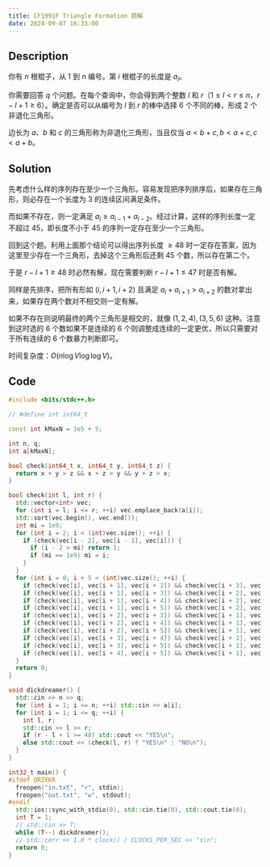 ```yaml
---
title: CF1991F Triangle Formation 题解
date: 2024-09-07 16:33:00
---
```


## Description

你有 $n$ 根棍子，从 $1$ 到 $n$ 编号。第 $i$ 根棍子的长度是 $a_i$。

你需要回答 $q$ 个问题。在每个查询中，你会得到两个整数 $l$ 和 $r$（$1 \le l < r \le n，r − l + 1 \ge 6$）。确定是否可以从编号为 $l$ 到 $r$ 的棒中选择 $6$ 个不同的棒，形成 $2$ 个非退化三角形。

边长为 $a$、$b$ 和 $c$ 的三角形称为非退化三角形，当且仅当 $a<b+c,b<a+c,c<a+b$。

## Solution

先考虑什么样的序列存在至少一个三角形。容易发现把序列排序后，如果存在三角形，则必存在一个长度为 $3$ 的连续区间满足条件。

而如果不存在，则一定满足 $a_i\geq a_{i-1}+a_{i-2}$。经过计算，这样的序列长度一定不超过 $45$，即长度不小于 $45$ 的序列一定存在至少一个三角形。

回到这个题。利用上面那个结论可以得出序列长度 $\geq 48$ 时一定存在答案，因为这里至少存在一个三角形，去掉这个三角形后还剩 $45$ 个数，所以存在第二个。

于是 $r-l+1\geq 48$ 时必然有解，现在需要判断 $r-l+1\leq 47$ 时是否有解。

同样是先排序，把所有形如 $(i,i+1,i+2)$ 且满足 $a_i+a_{i+1}>a_{i+2}$ 的数对拿出来，如果存在两个数对不相交则一定有解。

如果不存在则说明最终的两个三角形是相交的，就像 $(1,2,4),(3,5,6)$ 这种。注意到这时选的 $6$ 个数如果不是连续的 $6$ 个则调整成连续的一定更优，所以只需要对于所有连续的 $6$ 个数暴力判断即可。

时间复杂度：$O(n\log V\log\log V)$。

## Code

```cpp
#include <bits/stdc++.h>

// #define int int64_t

const int kMaxN = 1e5 + 5;

int n, q;
int a[kMaxN];

bool check(int64_t x, int64_t y, int64_t z) {
  return x + y > z && x + z > y && y + z > x;
}

bool check(int l, int r) {
  std::vector<int> vec;
  for (int i = l; i <= r; ++i) vec.emplace_back(a[i]);
  std::sort(vec.begin(), vec.end());
  int mi = 1e9;
  for (int i = 2; i < (int)vec.size(); ++i) {
    if (check(vec[i - 2], vec[i - 1], vec[i])) {
      if (i - 2 > mi) return 1;
      if (mi == 1e9) mi = i;
    }
  }
  for (int i = 0; i + 5 < (int)vec.size(); ++i) {
    if (check(vec[i], vec[i + 1], vec[i + 2]) && check(vec[i + 3], vec[i + 4], vec[i + 5])) return 1;
    if (check(vec[i], vec[i + 1], vec[i + 3]) && check(vec[i + 2], vec[i + 4], vec[i + 5])) return 1;
    if (check(vec[i], vec[i + 1], vec[i + 4]) && check(vec[i + 2], vec[i + 3], vec[i + 5])) return 1;
    if (check(vec[i], vec[i + 1], vec[i + 5]) && check(vec[i + 2], vec[i + 3], vec[i + 4])) return 1;
    if (check(vec[i], vec[i + 2], vec[i + 3]) && check(vec[i + 1], vec[i + 4], vec[i + 5])) return 1;
    if (check(vec[i], vec[i + 2], vec[i + 4]) && check(vec[i + 1], vec[i + 3], vec[i + 5])) return 1;
    if (check(vec[i], vec[i + 2], vec[i + 5]) && check(vec[i + 1], vec[i + 3], vec[i + 4])) return 1;
    if (check(vec[i], vec[i + 3], vec[i + 4]) && check(vec[i + 1], vec[i + 2], vec[i + 5])) return 1;
    if (check(vec[i], vec[i + 3], vec[i + 5]) && check(vec[i + 1], vec[i + 2], vec[i + 4])) return 1;
    if (check(vec[i], vec[i + 4], vec[i + 5]) && check(vec[i + 1], vec[i + 2], vec[i + 3])) return 1;
  }
  return 0;
}

void dickdreamer() {
  std::cin >> n >> q;
  for (int i = 1; i <= n; ++i) std::cin >> a[i];
  for (int i = 1; i <= q; ++i) {
    int l, r;
    std::cin >> l >> r;
    if (r - l + 1 >= 48) std::cout << "YES\n";
    else std::cout << (check(l, r) ? "YES\n" : "NO\n");
  }
}

int32_t main() {
#ifdef ORZXKR
  freopen("in.txt", "r", stdin);
  freopen("out.txt", "w", stdout);
#endif
  std::ios::sync_with_stdio(0), std::cin.tie(0), std::cout.tie(0);
  int T = 1;
  // std::cin >> T;
  while (T--) dickdreamer();
  // std::cerr << 1.0 * clock() / CLOCKS_PER_SEC << "s\n";
  return 0;
}
```